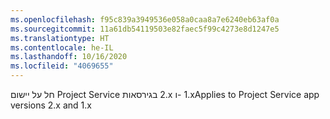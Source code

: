 ```yaml
---
ms.openlocfilehash: f95c839a3949536e058a0caa8a7e6240eb63af0a
ms.sourcegitcommit: 11a61db54119503e82faec5f99c4273e8d1247e5
ms.translationtype: HT
ms.contentlocale: he-IL
ms.lasthandoff: 10/16/2020
ms.locfileid: "4069655"
---
```

<span data-ttu-id="dbf69-101">חל על יישום Project Service בגירסאות ‎2.x ו- ‎1.x</span><span class="sxs-lookup"><span data-stu-id="dbf69-101">Applies to Project Service app versions 2.x and 1.x</span></span>
